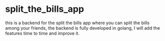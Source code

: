 # split_the_bills_app
this is a backend for the split the bills app where you can split the bills among your friends, the backend is fully developed in golang, I will add the features time to time and improve it.
